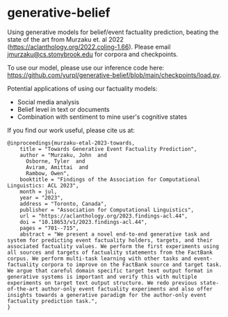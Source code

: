# generative-belief
Using generative models for belief/event factuality prediction, beating the state of the art from Murzaku et. al 2022 (https://aclanthology.org/2022.coling-1.66). Please email jmurzaku@cs.stonybrook.edu for corpora and checkpoints.

To use our model, please use our inference code here: https://github.com/yurpl/generative-belief/blob/main/checkpoints/load.py.

Potential applications of using our factuality models: 
- Social media analysis
- Belief level in text or documents
- Combination with sentiment to mine user's cognitive states


If you find our work useful, please cite us at:
```
@inproceedings{murzaku-etal-2023-towards,
    title = "Towards Generative Event Factuality Prediction",
    author = "Murzaku, John  and
      Osborne, Tyler  and
      Aviram, Amittai  and
      Rambow, Owen",
    booktitle = "Findings of the Association for Computational Linguistics: ACL 2023",
    month = jul,
    year = "2023",
    address = "Toronto, Canada",
    publisher = "Association for Computational Linguistics",
    url = "https://aclanthology.org/2023.findings-acl.44",
    doi = "10.18653/v1/2023.findings-acl.44",
    pages = "701--715",
    abstract = "We present a novel end-to-end generative task and system for predicting event factuality holders, targets, and their associated factuality values. We perform the first experiments using all sources and targets of factuality statements from the FactBank corpus. We perform multi-task learning with other tasks and event-factuality corpora to improve on the FactBank source and target task. We argue that careful domain specific target text output format in generative systems is important and verify this with multiple experiments on target text output structure. We redo previous state-of-the-art author-only event factuality experiments and also offer insights towards a generative paradigm for the author-only event factuality prediction task.",
}
```
